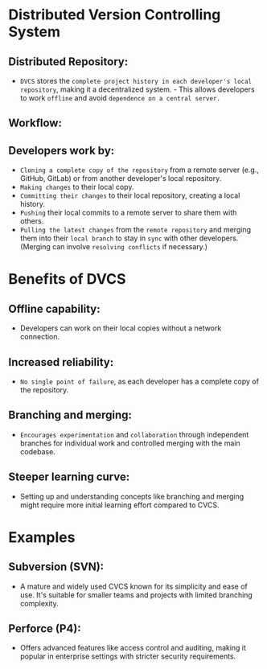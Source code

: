 # Distributed Version Controlling System
## Distributed Repository: 
- `DVCS` stores the `complete project history in each developer's local repository`, making it a decentralized system. - This allows developers to work `offline` and avoid `dependence on a central server.`
## Workflow: 
## Developers work by:
- `Cloning a complete copy of the repository` from a remote server (e.g., GitHub, GitLab) or from another developer's local repository.
- `Making changes` to their local copy.
- `Committing their changes` to their local repository, creating a local history.
- `Pushing` their local commits to a remote server to share them with others.
- `Pulling the latest changes` from the `remote repository` and merging them into their `local branch` to stay in `sync` with other developers. (Merging can involve `resolving conflicts` if necessary.)

# Benefits of DVCS
## Offline capability: 
- Developers can work on their local copies without a network connection.
## Increased reliability: 
- `No single point of failure`, as each developer has a complete copy of the repository.
## Branching and merging: 
- `Encourages experimentation` and `collaboration` through independent branches for individual work and controlled merging with the main codebase.
## Steeper learning curve: 
- Setting up and understanding concepts like branching and merging might require more initial learning effort compared to CVCS.

# Examples
## Subversion (SVN): 
- A mature and widely used CVCS known for its simplicity and ease of use. It's suitable for smaller teams and projects with limited branching complexity.
## Perforce (P4): 
- Offers advanced features like access control and auditing, making it popular in enterprise settings with stricter security requirements.